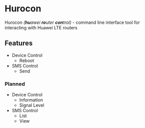 # Hurocon
Hurocon *(**hu**awei **ro**uter **con**trol)* - command line interface tool for interacting with Huawei LTE routers


## Features
- Device Control
  - Reboot
- SMS Control
  - Send

### Planned
- Device Control
  - Information
  - Signal Level
- SMS Control
  - List
  - View
